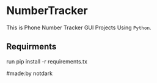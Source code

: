 # NumberTracker
This is Phone Number Tracker GUI Projects Using `Python`.


## Requirments 
run  pip install -r requirements.tx

#made:by notdark
